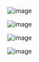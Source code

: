 ![image](https://github.com/jestxfot/nostalgia/assets/87380272/b4e59c00-8270-4ea0-914f-7a6b1529c44e)

![image](https://github.com/jestxfot/nostalgia/assets/87380272/945910c2-f3d4-441b-9f60-f7c3507ec6d3)

![image](https://github.com/jestxfot/nostalgia/assets/87380272/f0e32625-05e7-4067-9f64-1c15d9031313)

![image](https://github.com/jestxfot/nostalgia/assets/87380272/50bc7f5b-cd06-43e3-86a8-9a664f1c22ad)

